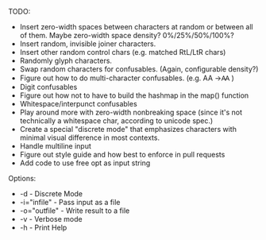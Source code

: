 TODO: 

* Insert zero-width spaces between characters at random or between all of them. Maybe zero-width space density? 0%/25%/50%/100%?
* Insert random, invisible joiner characters.
* Insert other random control chars (e.g. matched RtL/LtR chars)
* Randomly glyph characters.
* Swap random characters for confusables. (Again, configurable density?)
* Figure out how to do multi-character confusables. (e.g. AA ->Ꜳ  )
* Digit confusables
* Figure out how not to have to build the hashmap in the map() function
* Whitespace/interpunct confusables
* Play around more with zero-width nonbreaking space (since it's not technically a whitespace char, according to unicode spec.)
* Create a special "discrete mode" that emphasizes characters with minimal visual difference in most contexts.
* Handle multiline input
* Figure out style guide and how best to enforce in pull requests
* Add code to use free opt as input string

Options:

* -d - Discrete Mode
* -i="infile" - Pass input as a file
* -o="outfile" - Write result to a file
* -v - Verbose mode
* -h - Print Help
